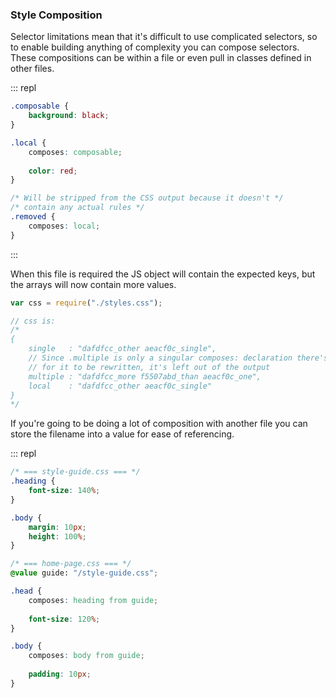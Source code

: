 ### Style Composition

Selector limitations mean that it's difficult to use complicated selectors, so to enable building anything of complexity you can compose selectors. These compositions can be within a file or even pull in classes defined in other files.

::: repl
```css
.composable {
    background: black;
}

.local {
    composes: composable;
    
    color: red;
}

/* Will be stripped from the CSS output because it doesn't */
/* contain any actual rules */
.removed {
    composes: local;
}
```
:::

When this file is required the JS object will contain the expected keys, but the arrays will now contain more values.

```js
var css = require("./styles.css");

// css is:
/*
{
    single   : "dafdfcc_other aeacf0c_single",
    // Since .multiple is only a singular composes: declaration there's no need
    // for it to be rewritten, it's left out of the output
    multiple : "dafdfcc_more f5507abd_than aeacf0c_one",
    local    : "dafdfcc_other aeacf0c_single"
}
*/
```

If you're going to be doing a lot of composition with another file you can store the filename into a value for ease of referencing.

::: repl
```css
/* === style-guide.css === */
.heading {
    font-size: 140%;
}

.body {
    margin: 10px;
    height: 100%;
}

/* === home-page.css === */
@value guide: "/style-guide.css";

.head {
    composes: heading from guide;
    
    font-size: 120%;
}

.body {
    composes: body from guide;
    
    padding: 10px;
}
```
